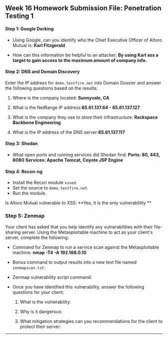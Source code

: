 ## Week 16 Homework Submission File: Penetration Testing 1

#### Step 1: Google Dorking


- Using Google, can you identify who the Chief Executive Officer of Altoro Mutual is: **Karl Fitzgerald**

- How can this information be helpful to an attacker: **By using Karl ass a target to gain access to the maximum amount of company info.** 


#### Step 2: DNS and Domain Discovery

Enter the IP address for `demo.testfire.net` into Domain Dossier and answer the following questions based on the results:

  1. Where is the company located: **Sunnyvale, CA**

  2. What is the NetRange IP address:**65.61.137.64 - 65.61.137.127**

  3. What is the company they use to store their infrastructure: **Rackspace Backbone Engineering**

  4. What is the IP address of the DNS server:**65.61.137.117**


#### Step 3: Shodan

- What open ports and running services did Shodan find: **Ports: 80, 443, 8080** **Services: Apache Tomcat, Coyote JSP Engine**

#### Step 4: Recon-ng

- Install the Recon module `xssed`. 
- Set the source to `demo.testfire.net`. 
- Run the module. 

Is Altoro Mutual vulnerable to XSS: **Yes, it is the only vulnerablility ** 


### Step 5: Zenmap

Your client has asked that you help identify any vulnerabilities with their file-sharing server. Using the Metasploitable machine to act as your client's server, complete the following:

- Command for Zenmap to run a service scan against the Metasploitable machine: **nmap -T4 -A 192.168.0.10**
 
- Bonus command to output results into a new text file named `zenmapscan.txt`:

- Zenmap vulnerability script command: 

- Once you have identified this vulnerability, answer the following questions for your client:
  1. What is the vulnerability:

  2. Why is it dangerous:

  3. What mitigation strategies can you recommendations for the client to protect their server:

---
